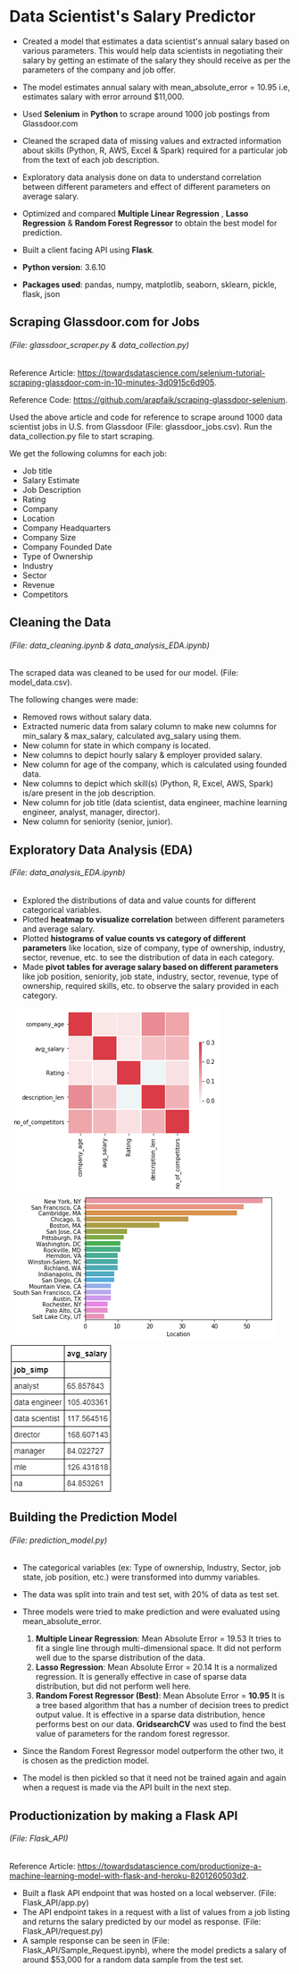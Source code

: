 # Data Scientist's Salary Predictor
* Created a model that estimates a data scientist's annual salary based on various parameters. This would help data scientists in negotiating their salary by getting an estimate of the salary they should receive as per the parameters of the company and job offer. 
* The model estimates annual salary with mean_absolute_error = 10.95 i.e, estimates salary with error arround $11,000.

* Used __Selenium__ in __Python__ to scrape around 1000 job postings from Glassdoor.com
* Cleaned the scraped data of missing values and extracted information about skills (Python, R, AWS, Excel & Spark) required for a particular job from the text of each job description. 
* Exploratory data analysis done on data to understand correlation between different parameters and effect of different parameters on average salary.
* Optimized and compared __Multiple Linear Regression__ , __Lasso Regression__ & __Random Forest Regressor__ to obtain the best model for prediction.
* Built a client facing API using __Flask__.

* __Python version__: 3.6.10
* __Packages used__: pandas, numpy, matplotlib, seaborn, sklearn, pickle, flask, json 

## Scraping Glassdoor.com for Jobs
###### (File: glassdoor_scraper.py & data_collection.py)
Reference Article: https://towardsdatascience.com/selenium-tutorial-scraping-glassdoor-com-in-10-minutes-3d0915c6d905.

Reference Code: https://github.com/arapfaik/scraping-glassdoor-selenium.

Used the above article and code for reference to scrape around 1000 data scientist jobs in U.S. from Glassdoor (File: glassdoor_jobs.csv). Run the data_collection.py file to start scraping.

We get the following columns for each job:
  * Job title
  * Salary Estimate
  * Job Description
  * Rating
  * Company
  * Location
  * Company Headquarters
  * Company Size
  * Company Founded Date
  * Type of Ownership
  * Industry
  * Sector
  * Revenue
  * Competitors
  
## Cleaning the Data
###### (File: data_cleaning.ipynb & data_analysis_EDA.ipynb)
The scraped data was cleaned to be used for our model. (File: model_data.csv).

The following changes were made:
  * Removed rows without salary data.
  * Extracted numeric data from salary column to make new columns for min_salary & max_salary, calculated avg_salary using them.
  * New column for state in which company is located.
  * New columns to depict hourly salary & employer provided salary.
  * New column for age of the company, which is calculated using founded data.
  * New columns to depict which skill(s) (Python, R, Excel, AWS, Spark) is/are present in the job description.
  * New column for job title (data scientist, data engineer, machine learning engineer, analyst, manager, director).
  * New column for seniority (senior, junior). 
  
## Exploratory Data Analysis (EDA)
###### (File: data_analysis_EDA.ipynb)
* Explored the distributions of data and value counts for different categorical variables. 
* Plotted __heatmap to visualize correlation__ between different parameters and average salary.
* Plotted __histograms of value counts vs category of different parameters__ like location, size of company, type of ownership, industry, sector, revenue, etc. to see the distribution of data in each category.
* Made __pivot tables for average salary based on different parameters__ like job position, seniority, job state, industry, sector, revenue, type of ownership, required skills, etc. to observe the salary provided in each category.

![alt text](https://github.com/chinmaysharmacs10/Data_Scientist_Salary_Predictor/blob/master/Pictures/correlation.png "Correlation between parameters and average salary")
![alt text](https://github.com/chinmaysharmacs10/Data_Scientist_Salary_Predictor/blob/master/Pictures/location.png "Location vs number of jobs")
![alt text](https://github.com/chinmaysharmacs10/Data_Scientist_Salary_Predictor/blob/master/Pictures/pivot_table.PNG "Pivot table")


## Building the Prediction Model
###### (File: prediction_model.py)
* The categorical variables (ex: Type of ownership, Industry, Sector, job state, job position, etc.) were transformed into dummy variables.
* The data was split into train and test set, with 20% of data as test set.
* Three models were tried to make prediction and were evaluated using mean_absolute_error.
  1. __Multiple Linear Regression__: Mean Absolute Error = 19.53
     It tries to fit a single line through multi-dimensional space. It did not perform well due to the sparse distribution of the data.
  2. __Lasso Regression__: Mean Absolute Error = 20.14
     It is a normalized regression. It is generally effective in case of sparse data distribution, but did not perform well here.
  3. __Random Forest Regressor (Best)__: Mean Absolute Error = __10.95__
     It is a tree based algorithm that has a number of decision trees to predict output value. It is effective in a sparse data distribution, hence performs best on our data. __GridsearchCV__ was used to find the best value of parameters for the random forest regressor.
     
* Since the Random Forest Regressor model outperform the other two, it is chosen as the prediction model.
* The model is then pickled so that it need not be trained again and again when a request is made via the API built in the next step.
     

## Productionization by making a Flask API
###### (File: Flask_API)
Reference Article: https://towardsdatascience.com/productionize-a-machine-learning-model-with-flask-and-heroku-8201260503d2.

* Built a flask API endpoint that was hosted on a local webserver. (File: Flask_API/app.py)
* The API endpoint takes in a request with a list of values from a job listing and returns the salary predicted by our model as response. (File: Flask_API/request.py)
* A sample response can be seen in (File: Flask_API/Sample_Request.ipynb), where the model predicts a salary of around $53,000 for a random data sample from the test set.


